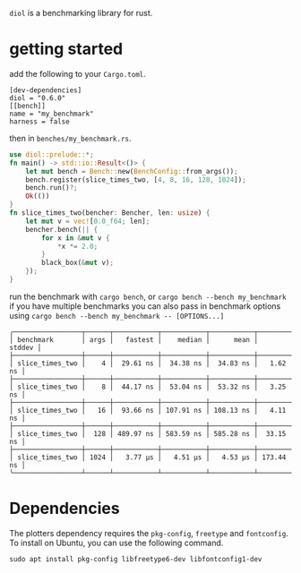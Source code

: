 `diol` is a benchmarking library for rust.
# getting started
add the following to your `Cargo.toml`.
```notcode
[dev-dependencies]
diol = "0.6.0"
[[bench]]
name = "my_benchmark"
harness = false
```
then in `benches/my_benchmark.rs`.
```rust
use diol::prelude::*;
fn main() -> std::io::Result<()> {
    let mut bench = Bench::new(BenchConfig::from_args());
    bench.register(slice_times_two, [4, 8, 16, 128, 1024]);
    bench.run()?;
    Ok(())
}
fn slice_times_two(bencher: Bencher, len: usize) {
    let mut v = vec![0.0_f64; len];
    bencher.bench(|| {
        for x in &mut v {
            *x *= 2.0;
        }
        black_box(&mut v);
    });
}
```
run the benchmark with `cargo bench`, or `cargo bench --bench my_benchmark` if you have multiple
benchmarks you can also pass in benchmark options using `cargo bench --bench my_benchmark --
[OPTIONS...]`
```
╭─────────────────┬──────┬───────────┬───────────┬───────────┬───────────╮
│ benchmark       │ args │   fastest │    median │      mean │    stddev │
├─────────────────┼──────┼───────────┼───────────┼───────────┼───────────┤
│ slice_times_two │    4 │  29.61 ns │  34.38 ns │  34.83 ns │   1.62 ns │
├─────────────────┼──────┼───────────┼───────────┼───────────┼───────────┤
│ slice_times_two │    8 │  44.17 ns │  53.04 ns │  53.32 ns │   3.25 ns │
├─────────────────┼──────┼───────────┼───────────┼───────────┼───────────┤
│ slice_times_two │   16 │  93.66 ns │ 107.91 ns │ 108.13 ns │   4.11 ns │
├─────────────────┼──────┼───────────┼───────────┼───────────┼───────────┤
│ slice_times_two │  128 │ 489.97 ns │ 583.59 ns │ 585.28 ns │  33.15 ns │
├─────────────────┼──────┼───────────┼───────────┼───────────┼───────────┤
│ slice_times_two │ 1024 │   3.77 µs │   4.51 µs │   4.53 µs │ 173.44 ns │
╰─────────────────┴──────┴───────────┴───────────┴───────────┴───────────╯
```

# Dependencies

The plotters dependency requires the `pkg-config`, `freetype` and `fontconfig`.  
To install on Ubuntu, you can use the following command.

```
sudo apt install pkg-config libfreetype6-dev libfontconfig1-dev
```
